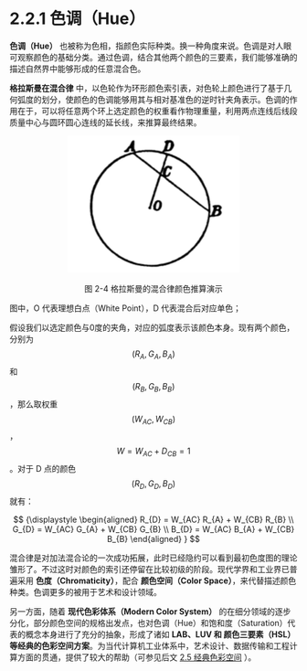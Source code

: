 
# 2.2.1 色调（Hue）

**色调（Hue）** 也被称为色相，指颜色实际种类。换一种角度来说。色调是对人眼可观察颜色的基础分类。通过色调，结合其他两个颜色的三要素，我们能够准确的描述自然界中能够形成的任意混合色。

**格拉斯曼在混合律** 中，以色轮作为环形颜色索引表，对色轮上颜色进行了基于几何弧度的划分，使颜色的色调能够用其与相对基准色的逆时针夹角表示。色调的作用在于，可以将任意两个环上选定颜色的权重看作物理重量，利用两点连线后线段质量中心与圆环圆心连线的延长线，来推算最终结果。

<center>
<figure>
   <img width = "300" height = "240"
      src="../../Pictures/Grassmann_Circle.png" alt="">
   <figcaption>
      <p>图 2-4 格拉斯曼的混合律颜色推算演示</p>
   </figcaption>
</figure>
</center>


图中，O 代表理想白点（White Point），D 代表混合后对应单色；

假设我们以选定颜色与0度的夹角，对应的弧度表示该颜色本身。现有两个颜色，分别为 $$(R_{A},G_{A},B_{A})$$ 和 $$(R_{B},G_{B},B_{B})$$ ，那么取权重 $$(W_{AC},W_{CB})$$ ， $$W = W_{AC} + D_{CB} = 1$$ 。对于 D 点的颜色 $$(R_{D},G_{D},B_{D})$$ 就有：

$$
{\displaystyle 
 \begin{aligned}
   R_{D} = W_{AC} R_{A} + W_{CB} R_{B} \\
   G_{D} = W_{AC} G_{A} + W_{CB} G_{B} \\
   B_{D} = W_{AC} B_{A} + W_{CB} B_{B}
 \end{aligned}
}
$$

混合律是对加法混合论的一次成功拓展，此时已经隐约可以看到最初色度图的理论雏形了。不过这时对颜色的索引还停留在比较初级的阶段。现代学界和工业界已普遍采用 **色度（Chromaticity）**，配合 **颜色空间（Color Space）**，来代替描述颜色种类。色调更多的被用于艺术和设计领域。

另一方面，随着 **现代色彩体系（Modern Color System）** 的在细分领域的逐步分化，部分颜色空间的规格出发点，也对色调（Hue）和饱和度（Saturation）代表的概念本身进行了充分的抽象，形成了诸如 **LAB、LUV 和 颜色三要素（HSL）等经典的色彩空间方案**。为当代计算机工业体系中，艺术设计、数据传输和工程计算方面的贯通，提供了较大的帮助（可参见后文 [2.5 经典色彩空间](Docs_2_5.md) ）。


[ref]: References_2.md